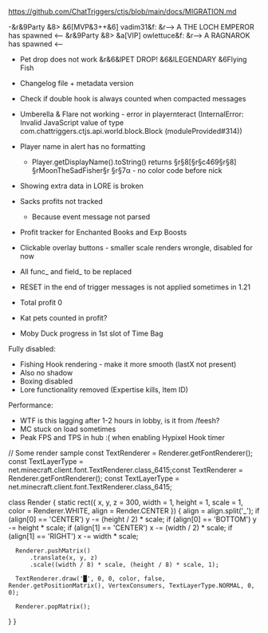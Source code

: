 https://github.com/ChatTriggers/ctjs/blob/main/docs/MIGRATION.md

-&r&9Party &8> &6[MVP&3++&6] vadim31&f: &r--> A THE LOCH EMPEROR has spawned <--
&r&9Party &8> &a[VIP] owlettuce&f: &r--> A RAGNAROK has spawned <--

- Pet drop does not work
&r&6&lPET DROP! &6&lLEGENDARY &6Flying Fish

- Changelog file + metadata version

- Check if double hook is always counted when compacted messages
- Umberella & Flare not working - error in playernteract (InternalError: Invalid JavaScript value of type com.chattriggers.ctjs.api.world.block.Block (moduleProvided#314))
- Player name in alert has no formatting
  -  Player.getDisplayName().toString() returns §r§8[§r§c469§r§8] §rMoonTheSadFisher§r §r§7α - no color code before nick

- Showing extra data in LORE is broken

- Sacks profits not tracked
  - Because event message not parsed

- Profit tracker for Enchanted Books and Exp Boosts
- Clickable overlay buttons  - smaller scale renders wrongle, disabled for now
- All func_ and field_ to be replaced
- RESET in the end of trigger messages is not applied sometimes in 1.21
- Total profit 0
- Kat pets counted in profit?

- Moby Duck progress in 1st slot of Time Bag

Fully disabled:
- Fishing Hook rendering - make it more smooth (lastX not present)
- Also no shadow
- Boxing disabled
- Lore functionality removed (Expertise kills, Item ID)

Performance:
- WTF is this lagging after 1-2 hours in lobby, is it from /feesh?
- MC stuck on load sometimes
- Peak FPS and TPS in hub :( when enabling Hypixel Hook timer



// Some render sample
const TextRenderer = Renderer.getFontRenderer();
const TextLayerType = net.minecraft.client.font.TextRenderer.class_6415;const TextRenderer = Renderer.getFontRenderer();
const TextLayerType = net.minecraft.client.font.TextRenderer.class_6415;

class Render {
  static rect({ x, y, z = 300, width = 1, height = 1, scale = 1, color = Renderer.WHITE, align = Render.CENTER }) {
      align = align.split('_');
      if (align[0] == 'CENTER') y -= (height / 2) * scale;
      if (align[0] == 'BOTTOM') y -= height * scale;
      if (align[1] == 'CENTER') x -= (width / 2) * scale;
      if (align[1] == 'RIGHT') x -= width * scale;
  
      Renderer.pushMatrix()
          .translate(x, y, z)
          .scale((width / 8) * scale, (height / 8) * scale, 1);
  
      TextRenderer.draw('█', 0, 0, color, false, Render.getPositionMatrix(), VertexConsumers, TextLayerType.NORMAL, 0, 0);
  
      Renderer.popMatrix();
  }
}
